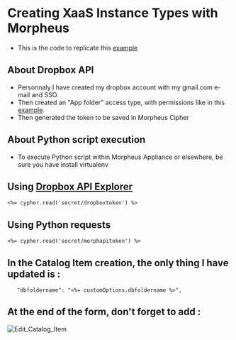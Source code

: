# Creating XaaS Instance Types with Morpheus

- This is the code to replicate this [example](https://docs.morpheusdata.com/en/latest/getting_started/guides/xaas_instance.html)

## About Dropbox API
- Personnaly I have created my dropbox account with my gmail.com e-mail and SSO.
- Then created an "App folder" access type, with permissions like in this [example](https://patternica.com/blog/how-to-get-dropbox-api-access-token).
- Then generated the token to be saved in Morpheus Cipher

## About Python script execution
- To execute Python script within Morpheus Appliance or elsewhere, be sure you have install virtualenv

## Using  [Dropbox API Explorer](https://dropbox.github.io/dropbox-api-v2-explorer/#files_create_folder_v2)
```
<%= cypher.read('secret/dropboxtoken') %>
```

## Using Python requests
```
<%= cypher.read('secret/morphapitoken') %>
```

## In the Catalog Item creation, the only thing I have updated is :
```
   "dbfoldername": "<%= customOptions.dbfoldername %>",
```


## At the end of the form, don't forget to add :
![Edit_Catalog_Item](https://github.com/user-attachments/assets/784d6ba5-3892-4fca-8e3a-0114ed8e5acc)

